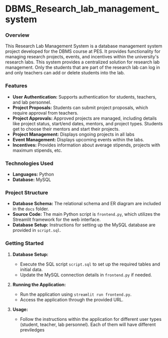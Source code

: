 # DBMS_Research_lab_management_system

### Overview
This Research Lab Management System is a database management system project developed for the DBMS course at PES. It provides functionality for managing research projects, events, and incentives within the university's research labs. This system provides a centralized solution for research lab management. Only the students that are part of the research lab can log in and only teachers can add or delete students into the lab. 

### Features
- **User Authentication:** Supports authentication for students, teachers, and lab personnel.
- **Project Proposals:** Students can submit project proposals, which require approval from teachers.
- **Project Approvals:** Approved projects are managed, including details like project status, start/end dates, mentors, and project types. Students get to choose their mentors and start their projects.
- **Project Management:** Displays ongoing projects in all labs 
- **Event Management:** Displays upcoming events within the labs.
- **Incentives:** Provides information about average stipends, projects with maximum stipends, etc.

### Technologies Used
- **Languages:** Python
- **Database:** MySQL

### Project Structure
- **Database Schema:** The relational schema and ER diagram are included in the `docs` folder.
- **Source Code:** The main Python script is `frontend.py`, which utilizes the Streamlit framework for the web interface.
- **Database Setup:** Instructions for setting up the MySQL database are provided in `script.sql`.

### Getting Started
1. **Database Setup:**
   - Execute the SQL script `script.sql` to set up the required tables and initial data.
   - Update the MySQL connection details in `frontend.py` if needed.

2. **Running the Application:**
   - Run the application using `streamlit run frontend.py`.
   - Access the application through the provided URL.

3. **Usage:**
   - Follow the instructions within the application for different user types (student, teacher, lab personnel). Each of them will have different previledges
